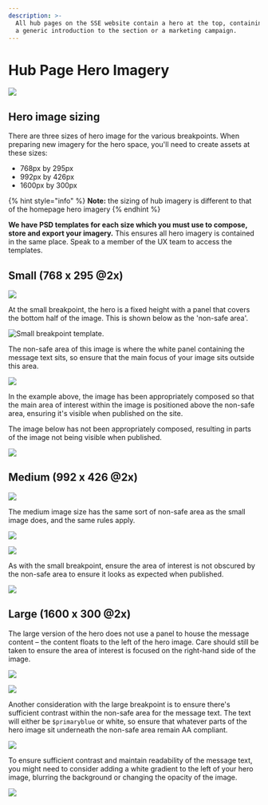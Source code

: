 ```yaml
---
description: >-
  All hub pages on the SSE website contain a hero at the top, containing either
  a generic introduction to the section or a marketing campaign.
---
```


# Hub Page Hero Imagery

![](../../.gitbook/assets/hub-hero-devices.jpg)

## Hero image sizing

There are three sizes of hero image for the various breakpoints. When preparing new imagery for the  hero space, you'll need to create assets at these sizes:

* 768px by 295px
* 992px by 426px
* 1600px by 300px

{% hint style="info" %}
**Note:** the sizing of hub imagery is different to that of the homepage hero imagery
{% endhint %}

**We have PSD templates for each size which you must use to compose, store and export your imagery.** This ensures all hero imagery is contained in the same place. Speak to a member of the UX team to access the templates.

## Small \(768 x 295 @2x\)

![](../../.gitbook/assets/hub-header-small.jpg)

At the small breakpoint, the hero is a fixed height with a panel that covers the bottom half of the image. This is shown below as the 'non-safe area'.

![Small breakpoint template.](../../.gitbook/assets/homepage-hero-small-spec.png)

The non-safe area of this image is where the white panel containing the message text sits, so ensure that the main focus of your image sits outside this area.

![](../../.gitbook/assets/hub-hero-small-ok.jpg)

In the example above, the image has been appropriately composed so that the main area of interest within the image is positioned above the non-safe area, ensuring it's visible when published on the site. 

The image below has not been appropriately composed, resulting in parts of the image not being visible when published.

![](../../.gitbook/assets/hub-hero-small-not-ok.jpg)

## Medium \(992 x 426 @2x\)

![](../../.gitbook/assets/hub-hero-header-medium.jpg)

The medium image size has the same sort of non-safe area as the small image does, and the same rules apply.

![](../../.gitbook/assets/hub-hero-medium-spec.png)



![](../../.gitbook/assets/hub-hero-medium-ok.jpg)

As with the small breakpoint, ensure the area of interest is not obscured by the non-safe area to ensure it looks as expected when published.

![](../../.gitbook/assets/hub-hero-medium-not-ok.jpg)

## Large \(1600 x 300 @2x\)

The large version of the hero does not use a panel to house the message content – the content floats to the left of the hero image. Care should still be taken to ensure the area of interest is focused on the right-hand side of the image.

![](../../.gitbook/assets/hub-hero-header-large.jpg)

![](../../.gitbook/assets/hub-hero-large-spec.png)

Another consideration with the large breakpoint is to ensure there's sufficient contrast within the non-safe area for the message text. The text will either be `$primaryblue` or white, so ensure that whatever parts of the hero image sit underneath the non-safe area remain AA compliant.

![](../../.gitbook/assets/hub-hero-large-ok.jpg)

To ensure sufficient contrast and maintain readability of the message text, you might need to consider adding a white gradient to the left of your hero image, blurring the background or changing the opacity of the image.

![](../../.gitbook/assets/hub-hero-large-not-ok.jpg)

